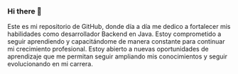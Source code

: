 ### Hi there 👋

Este es mi repositorio de GitHub, donde día a día me dedico a fortalecer mis habilidades como desarrollador Backend en Java. Estoy comprometido a seguir aprendiendo y capacitándome de manera constante para continuar mi crecimiento profesional. Estoy abierto a nuevas oportunidades de aprendizaje que me permitan seguir ampliando mis conocimientos y seguir evolucionando en mi carrera.
<!--
**Hanselp/Hanselp** is a ✨ _special_ ✨ repository because its `README.md` (this file) appears on your GitHub profile.

Here are some ideas to get you started:

- 🔭 I’m currently working on ...
- 🌱 I’m currently learning ...
- 👯 I’m looking to collaborate on ...
- 🤔 I’m looking for help with ...
- 💬 Ask me about ...
- 📫 How to reach me: ...
- 😄 Pronouns: ...
- ⚡ Fun fact: ...
-->
